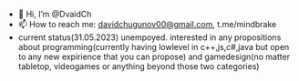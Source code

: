 - 👋 Hi, I’m @DvaidCh
- 📫 How to reach me: davidchugunov00@gmail.com, t.me/mindbrake
- current status(31.05.2023) unempoyed. interested in any propositions about programming(currently having lowlevel in c++,js,c#,java but open to any new expirience that you can propose) and gamedesign(no matter tabletop, videogames or anything beyond those two categories)
<!---
DvaidCh/DvaidCh is a ✨ special ✨ repository because its `README.md` (this file) appears on your GitHub profile.
You can click the Preview link to take a look at your changes.
--->
